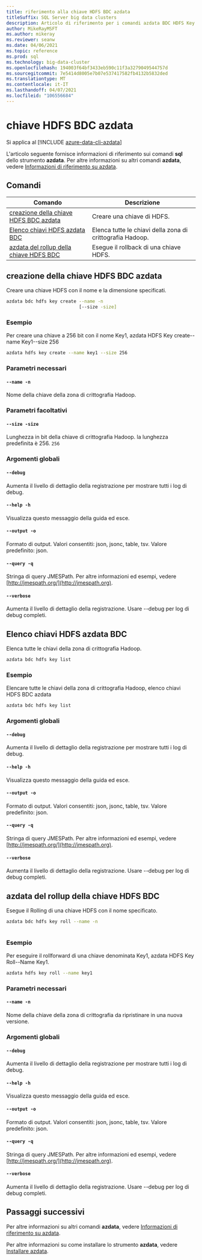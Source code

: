 ```yaml
---
title: riferimento alla chiave HDFS BDC azdata
titleSuffix: SQL Server big data clusters
description: Articolo di riferimento per i comandi azdata BDC HDFS Key.
author: MikeRayMSFT
ms.author: mikeray
ms.reviewer: seanw
ms.date: 04/06/2021
ms.topic: reference
ms.prod: sql
ms.technology: big-data-cluster
ms.openlocfilehash: 194003f64bf3433eb590c11f3a3279049544757d
ms.sourcegitcommit: 7e5414d8005e7b07e537417582fb4132b5832ded
ms.translationtype: MT
ms.contentlocale: it-IT
ms.lasthandoff: 04/07/2021
ms.locfileid: "106556684"
---
```

# <a name="azdata-bdc-hdfs-key"></a>chiave HDFS BDC azdata

Si applica al [!INCLUDE [azure-data-cli-azdata](../../includes/azure-data-cli-azdata.md)]

L'articolo seguente fornisce informazioni di riferimento sui comandi **sql** dello strumento **azdata**. Per altre informazioni su altri comandi **azdata**, vedere [Informazioni di riferimento su azdata](reference-azdata.md).

## <a name="commands"></a>Comandi

|Comando|Descrizione|
| --- | --- |
[creazione della chiave HDFS BDC azdata](#azdata-bdc-hdfs-key-create) | Creare una chiave di HDFS.
[Elenco chiavi HDFS azdata BDC](#azdata-bdc-hdfs-key-list) | Elenca tutte le chiavi della zona di crittografia Hadoop.
[azdata del rollup della chiave HDFS BDC](#azdata-bdc-hdfs-key-roll) | Esegue il rollback di una chiave HDFS.
## <a name="azdata-bdc-hdfs-key-create"></a>creazione della chiave HDFS BDC azdata
Creare una chiave HDFS con il nome e la dimensione specificati.
```bash
azdata bdc hdfs key create --name -n 
                           [--size -size]
```
### <a name="examples"></a>Esempio
Per creare una chiave a 256 bit con il nome Key1, azdata HDFS Key create--name Key1--size 256
```bash
azdata hdfs key create --name key1 --size 256
```
### <a name="required-parameters"></a>Parametri necessari
#### `--name -n`
Nome della chiave della zona di crittografia Hadoop. 
### <a name="optional-parameters"></a>Parametri facoltativi
#### `--size -size`
Lunghezza in bit della chiave di crittografia Hadoop. la lunghezza predefinita è 256.
`256`
### <a name="global-arguments"></a>Argomenti globali
#### `--debug`
Aumenta il livello di dettaglio della registrazione per mostrare tutti i log di debug.
#### `--help -h`
Visualizza questo messaggio della guida ed esce.
#### `--output -o`
Formato di output.  Valori consentiti: json, jsonc, table, tsv.  Valore predefinito: json.
#### `--query -q`
Stringa di query JMESPath. Per altre informazioni ed esempi, vedere [http://jmespath.org/](http://jmespath.org).
#### `--verbose`
Aumenta il livello di dettaglio della registrazione. Usare --debug per log di debug completi.
## <a name="azdata-bdc-hdfs-key-list"></a>Elenco chiavi HDFS azdata BDC
Elenca tutte le chiavi della zona di crittografia Hadoop.
```bash
azdata bdc hdfs key list 
```
### <a name="examples"></a>Esempio
Elencare tutte le chiavi della zona di crittografia Hadoop, elenco chiavi HDFS BDC azdata
```bash
azdata bdc hdfs key list
```
### <a name="global-arguments"></a>Argomenti globali
#### `--debug`
Aumenta il livello di dettaglio della registrazione per mostrare tutti i log di debug.
#### `--help -h`
Visualizza questo messaggio della guida ed esce.
#### `--output -o`
Formato di output.  Valori consentiti: json, jsonc, table, tsv.  Valore predefinito: json.
#### `--query -q`
Stringa di query JMESPath. Per altre informazioni ed esempi, vedere [http://jmespath.org/](http://jmespath.org).
#### `--verbose`
Aumenta il livello di dettaglio della registrazione. Usare --debug per log di debug completi.
## <a name="azdata-bdc-hdfs-key-roll"></a>azdata del rollup della chiave HDFS BDC
Esegue il Rolling di una chiave HDFS con il nome specificato.
```bash
azdata bdc hdfs key roll --name -n 
                         
```
### <a name="examples"></a>Esempio
Per eseguire il rollforward di una chiave denominata Key1, azdata HDFS Key Roll--Name Key1.
```bash
azdata hdfs key roll --name key1
```
### <a name="required-parameters"></a>Parametri necessari
#### `--name -n`
Nome della chiave della zona di crittografia da ripristinare in una nuova versione. 
### <a name="global-arguments"></a>Argomenti globali
#### `--debug`
Aumenta il livello di dettaglio della registrazione per mostrare tutti i log di debug.
#### `--help -h`
Visualizza questo messaggio della guida ed esce.
#### `--output -o`
Formato di output.  Valori consentiti: json, jsonc, table, tsv.  Valore predefinito: json.
#### `--query -q`
Stringa di query JMESPath. Per altre informazioni ed esempi, vedere [http://jmespath.org/](http://jmespath.org).
#### `--verbose`
Aumenta il livello di dettaglio della registrazione. Usare --debug per log di debug completi.

## <a name="next-steps"></a>Passaggi successivi

Per altre informazioni su altri comandi **azdata**, vedere [Informazioni di riferimento su azdata](reference-azdata.md). 

Per altre informazioni su come installare lo strumento **azdata**, vedere [Installare azdata](..\install\deploy-install-azdata.md).

